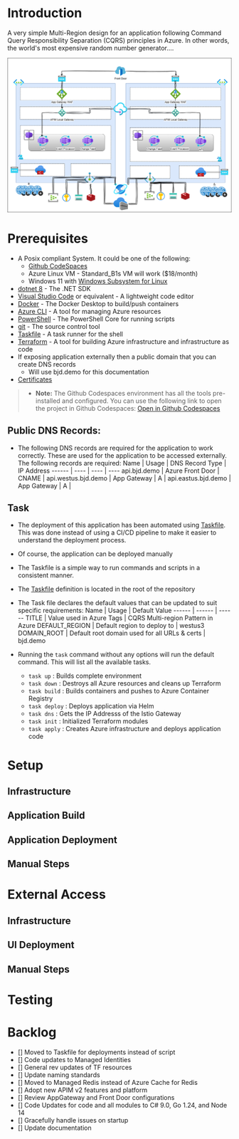 # Introduction
A very simple Multi-Region design for an application following Command Query Responsibility Separation (CQRS) principles in Azure.
In other words, the world's most expensive random number generator....

![Architecture](./.assets/architecture.png)

# Prerequisites
* A Posix compliant System. It could be one of the following:
    * [Github CodeSpaces](https://github.com/features/codespaces)
    * Azure Linux VM - Standard_B1s VM will work ($18/month)
    * Windows 11 with [Windows Subsystem for Linux](https://docs.microsoft.com/en-us/windows/wsl/install)
* [dotnet 8](https://dotnet.microsoft.com/download) - The .NET SDK
* [Visual Studio Code](https://code.visualstudio.com/) or equivalent - A lightweight code editor
* [Docker](https://www.docker.com/products/docker-desktop) - The Docker Desktop to build/push containers
* [Azure CLI](https://docs.microsoft.com/en-us/cli/azure/install-azure-cli) - A tool for managing Azure resources
* [PowerShell](https://docs.microsoft.com/en-us/powershell/scripting/install/installing-powershell) - The PowerShell Core for running scripts
* [git](https://git-scm.com/) - The source control tool
* [Taskfile](https://taskfile.dev/#/) - A task runner for the shell
* [Terraform](https://www.terraform.io/) - A tool for building Azure infrastructure and infrastructure as code
* If exposing application externally then a public domain that you can create DNS records
   * Will use bjd.demo for this documentation 
* [Certificates](./letsencrypt.md)

> * **Note:** The Github Codespaces environment has all the tools pre-installed and configured.  You can use the following link to open the project in Github Codespaces: [Open in Github Codespaces](https://codespaces.new/briandenicola/azure-multi-region-proof-of-concept?quickstart=1)

## Public DNS Records: 
* The following DNS records are required for the application to work correctly.  These are used for the application to be accessed externally.  The following records are required: 
    Name | Usage | DNS Record Type | IP Address
    ------ | ---- | ---- | ----
    api.bjd.demo | Azure Front Door  |  CNAME | <Front Door URL>
    api.westus.bjd.demo | App Gateway | A | <App Gateway IP Address in West US>
    api.eastus.bjd.demo | App Gateway | A | <App Gateway IP Address in East US>

## Task
* The deployment of this application has been automated using [Taskfile](https://taskfile.dev/#/).  This was done instead of using a CI/CD pipeline to make it easier to understand the deployment process.  
* Of course, the application can be deployed manually
* The Taskfile is a simple way to run commands and scripts in a consistent manner.  
* The [Taskfile](../Taskfile.yaml) definition is located in the root of the repository
* The Task file declares the default values that can be updated to suit specific requirements: 
    Name | Usage | Default Value
    ------ | ------ | ------
    TITLE | Value used in Azure Tags | CQRS Multi-region Pattern in Azure
    DEFAULT_REGION | Default region to deploy to | westus3
    DOMAIN_ROOT | Default root domain used for all URLs & certs | bjd.demo

* Running the `task` command without any options will run the default command. This will list all the available tasks.
    * `task up`                 : Builds complete environment
    * `task down`               : Destroys all Azure resources and cleans up Terraform
    * `task build`              : Builds containers and pushes to Azure Container Registry
    * `task deploy`             : Deploys application via Helm
    * `task dns`                : Gets the IP Addresss of the Istio Gateway
    * `task init`               : Initialized Terraform modules
    * `task apply`              : Creates Azure infrastructure and deploys application code

# Setup

## Infrastructure
## Application Build  
## Application Deployment 
## Manual Steps

# External Access
## Infrastructure
## UI Deployment 
## Manual Steps

# Testing

# Backlog
- [] Moved to Taskfile for deployments instead of script
- [] Code updates to Managed Identities
- [] General rev updates of TF resources
- [] Update naming standards
- [] Moved to Managed Redis instead of Azure Cache for Redis
- [] Adopt new APIM v2 features and platform
- [] Review AppGateway and Front Door configurations
- [] Code Updates for code and all modules to C# 9.0, Go 1.24, and Node 14
- [] Gracefully handle issues on startup
- [] Update documentation 
